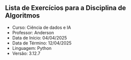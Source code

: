 ## Lista de Exercícios para a Disciplina de Algoritmos

- Curso: Ciência de dados e IA
- Professor: Anderson
- Data de Início: 04/04/2025
- Data de Término: 12/04/2025
- Linguagem: Python
- Versão: 3.12.7
